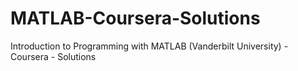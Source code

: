 # MATLAB-Coursera-Solutions
 Introduction to Programming with MATLAB (Vanderbilt University) - Coursera - Solutions
